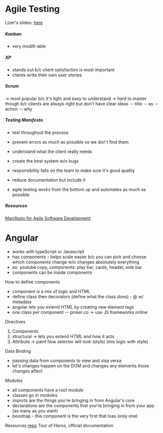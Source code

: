 # Agile Testing

Lizet's slides: [here](http://slides.com/lizetjaramillo/agiletesting#/)

##### Kanban
- very modifi-able

##### XP
- stands out b/c client satisfaction is most important
- clients write their own user stories

##### Scrum 
-> most popular b/c it's light and easy to understand
-> hard to master though b/c clients are always right but don't have clear ideas
-- title
-- as
-- action
-- why

##### Testing Manifesto
- test throughout the process
- prevent errors as much as possible so we don't find them
- understand what the client really needs
- create the best system w/o bugs
- responsibility falls on the team to make sure it's good quality
- reduce documentation but include it

- agile testing works from the bottom up and automates as much as possible

##### Resources
[Manifesto for Agile Software Development](http://agilemanifesto.org/iso/en/manifesto.html)

# Angular
- works with typeScript or Javascript
- has components - helps scale easier b/c you can pick and choose which components change w/o changes absolutely everything
- ex: youtube copy, components: play bar, cards, header, side bar
- components can be inside components

How to define components
- component is a mix of logic and HTML
- define class then decorators (define what the class does) - @ w/ metadata
- angular lets you extend HTML by creating new element tags
- one class per component
-- plnker.co -> use JS frameworks online

Directives
1. Components
2. structural -> lets you extend HTML and how it acts
3. Attribute -> paint how selector will look (style) (mix logic with style)

Data Binding
- passing data from components to view and visa versa
- let's changes happen on the DOM and changes any elements those changes affect

Modules
- all components have a root module
- classes go in modules
- imports are the things you're bringing in from Angular's core
- declarations are the components that you're bringing in from your app (as many as you want)
- boostrap - this component is the very first that loas (only one)

Resources
[repo](https://github.com/eseguro/meetup-pioneras)
Tour of Heros, official documentation